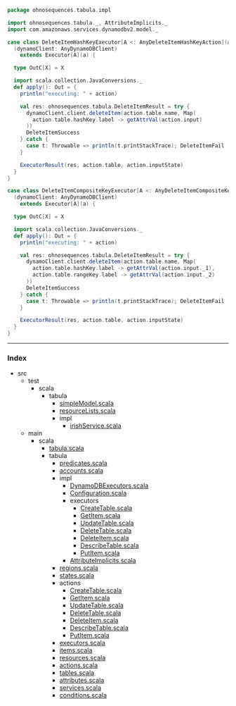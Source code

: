 
```scala
package ohnosequences.tabula.impl

import ohnosequences.tabula._, AttributeImplicits._
import com.amazonaws.services.dynamodbv2.model._

case class DeleteItemHashKeyExecutor[A <: AnyDeleteItemHashKeyAction](a: A)
  (dynamoClient: AnyDynamoDBClient) 
    extends Executor[A](a) {

  type OutC[X] = X

  import scala.collection.JavaConversions._
  def apply(): Out = {
    println("executing: " + action)

    val res: ohnosequences.tabula.DeleteItemResult = try {
      dynamoClient.client.deleteItem(action.table.name, Map(
        action.table.hashKey.label -> getAttrVal(action.input)
      ))
      DeleteItemSuccess
    } catch {
      case t: Throwable => println(t.printStackTrace); DeleteItemFail
    }

    ExecutorResult(res, action.table, action.inputState)
  }
}

case class DeleteItemCompositeKeyExecutor[A <: AnyDeleteItemCompositeKeyAction](a: A)
  (dynamoClient: AnyDynamoDBClient) 
    extends Executor[A](a) {

  type OutC[X] = X

  import scala.collection.JavaConversions._
  def apply(): Out = {
    println("executing: " + action)

    val res: ohnosequences.tabula.DeleteItemResult = try {
      dynamoClient.client.deleteItem(action.table.name, Map(
        action.table.hashKey.label -> getAttrVal(action.input._1),
        action.table.rangeKey.label -> getAttrVal(action.input._2)
      ))
      DeleteItemSuccess
    } catch {
      case t: Throwable => println(t.printStackTrace); DeleteItemFail
    }

    ExecutorResult(res, action.table, action.inputState)
  }
}

```


------

### Index

+ src
  + test
    + scala
      + tabula
        + [simpleModel.scala][test/scala/tabula/simpleModel.scala]
        + [resourceLists.scala][test/scala/tabula/resourceLists.scala]
        + impl
          + [irishService.scala][test/scala/tabula/impl/irishService.scala]
  + main
    + scala
      + [tabula.scala][main/scala/tabula.scala]
      + tabula
        + [predicates.scala][main/scala/tabula/predicates.scala]
        + [accounts.scala][main/scala/tabula/accounts.scala]
        + impl
          + [DynamoDBExecutors.scala][main/scala/tabula/impl/DynamoDBExecutors.scala]
          + [Configuration.scala][main/scala/tabula/impl/Configuration.scala]
          + executors
            + [CreateTable.scala][main/scala/tabula/impl/executors/CreateTable.scala]
            + [GetItem.scala][main/scala/tabula/impl/executors/GetItem.scala]
            + [UpdateTable.scala][main/scala/tabula/impl/executors/UpdateTable.scala]
            + [DeleteTable.scala][main/scala/tabula/impl/executors/DeleteTable.scala]
            + [DeleteItem.scala][main/scala/tabula/impl/executors/DeleteItem.scala]
            + [DescribeTable.scala][main/scala/tabula/impl/executors/DescribeTable.scala]
            + [PutItem.scala][main/scala/tabula/impl/executors/PutItem.scala]
          + [AttributeImplicits.scala][main/scala/tabula/impl/AttributeImplicits.scala]
        + [regions.scala][main/scala/tabula/regions.scala]
        + [states.scala][main/scala/tabula/states.scala]
        + actions
          + [CreateTable.scala][main/scala/tabula/actions/CreateTable.scala]
          + [GetItem.scala][main/scala/tabula/actions/GetItem.scala]
          + [UpdateTable.scala][main/scala/tabula/actions/UpdateTable.scala]
          + [DeleteTable.scala][main/scala/tabula/actions/DeleteTable.scala]
          + [DeleteItem.scala][main/scala/tabula/actions/DeleteItem.scala]
          + [DescribeTable.scala][main/scala/tabula/actions/DescribeTable.scala]
          + [PutItem.scala][main/scala/tabula/actions/PutItem.scala]
        + [executors.scala][main/scala/tabula/executors.scala]
        + [items.scala][main/scala/tabula/items.scala]
        + [resources.scala][main/scala/tabula/resources.scala]
        + [actions.scala][main/scala/tabula/actions.scala]
        + [tables.scala][main/scala/tabula/tables.scala]
        + [attributes.scala][main/scala/tabula/attributes.scala]
        + [services.scala][main/scala/tabula/services.scala]
        + [conditions.scala][main/scala/tabula/conditions.scala]

[test/scala/tabula/simpleModel.scala]: ../../../../../test/scala/tabula/simpleModel.scala.md
[test/scala/tabula/resourceLists.scala]: ../../../../../test/scala/tabula/resourceLists.scala.md
[test/scala/tabula/impl/irishService.scala]: ../../../../../test/scala/tabula/impl/irishService.scala.md
[main/scala/tabula.scala]: ../../../tabula.scala.md
[main/scala/tabula/predicates.scala]: ../../predicates.scala.md
[main/scala/tabula/accounts.scala]: ../../accounts.scala.md
[main/scala/tabula/impl/DynamoDBExecutors.scala]: ../DynamoDBExecutors.scala.md
[main/scala/tabula/impl/Configuration.scala]: ../Configuration.scala.md
[main/scala/tabula/impl/executors/CreateTable.scala]: CreateTable.scala.md
[main/scala/tabula/impl/executors/GetItem.scala]: GetItem.scala.md
[main/scala/tabula/impl/executors/UpdateTable.scala]: UpdateTable.scala.md
[main/scala/tabula/impl/executors/DeleteTable.scala]: DeleteTable.scala.md
[main/scala/tabula/impl/executors/DeleteItem.scala]: DeleteItem.scala.md
[main/scala/tabula/impl/executors/DescribeTable.scala]: DescribeTable.scala.md
[main/scala/tabula/impl/executors/PutItem.scala]: PutItem.scala.md
[main/scala/tabula/impl/AttributeImplicits.scala]: ../AttributeImplicits.scala.md
[main/scala/tabula/regions.scala]: ../../regions.scala.md
[main/scala/tabula/states.scala]: ../../states.scala.md
[main/scala/tabula/actions/CreateTable.scala]: ../../actions/CreateTable.scala.md
[main/scala/tabula/actions/GetItem.scala]: ../../actions/GetItem.scala.md
[main/scala/tabula/actions/UpdateTable.scala]: ../../actions/UpdateTable.scala.md
[main/scala/tabula/actions/DeleteTable.scala]: ../../actions/DeleteTable.scala.md
[main/scala/tabula/actions/DeleteItem.scala]: ../../actions/DeleteItem.scala.md
[main/scala/tabula/actions/DescribeTable.scala]: ../../actions/DescribeTable.scala.md
[main/scala/tabula/actions/PutItem.scala]: ../../actions/PutItem.scala.md
[main/scala/tabula/executors.scala]: ../../executors.scala.md
[main/scala/tabula/items.scala]: ../../items.scala.md
[main/scala/tabula/resources.scala]: ../../resources.scala.md
[main/scala/tabula/actions.scala]: ../../actions.scala.md
[main/scala/tabula/tables.scala]: ../../tables.scala.md
[main/scala/tabula/attributes.scala]: ../../attributes.scala.md
[main/scala/tabula/services.scala]: ../../services.scala.md
[main/scala/tabula/conditions.scala]: ../../conditions.scala.md